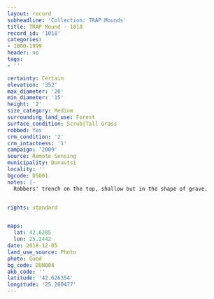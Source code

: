 ```yaml
---
layout: record
subheadline: 'Collection: TRAP Mounds'
title: TRAP Mound - 1018
record_id: '1018'
categories:
- 1000-1999
header: no
tags:
- ''

certainty: Certain
elevation: '352'
max_diameter: '20'
min_diameter: '15'
height: '2'
size_category: Medium
surrounding_land_use: Forest
surface_condition: Scrub|Tall Grass
robbed: Yes
crm_condition: '2'
crm_intactness: '1'
campaign: '2009'
source: Remote Sensing
municipality: Dunavtsi
locality: ''
bgcode: DS001
notes: |-
  Robbers' trench on the top, shallow but in the shape of grave.


rights: standard


maps:
  lat: 42.6285
  lon: 25.2442
date: 2018-12-05
land_use_source: Photo
photo: Good
bg_code: DUN004
akb_code: ''
latitude: '42.626354'
longitude: '25.280477'
---
```

